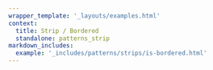 ```yaml
---
wrapper_template: '_layouts/examples.html'
context:
  title: Strip / Bordered
  standalone: patterns_strip
markdown_includes:
  example: '_includes/patterns/strips/is-bordered.html'
---
```

